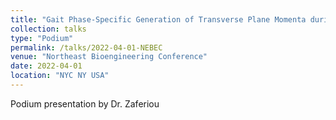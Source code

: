 ```yaml
---
title: "Gait Phase-Specific Generation of Transverse Plane Momenta during Pre-planned and Late-cued Turns"
collection: talks
type: "Podium"
permalink: /talks/2022-04-01-NEBEC
venue: "Northeast Bioengineering Conference"
date: 2022-04-01
location: "NYC NY USA"
---
```


Podium presentation by Dr. Zaferiou
